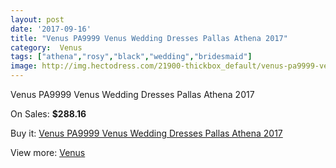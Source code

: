 ```yaml
---
layout: post
date: '2017-09-16'
title: "Venus PA9999 Venus Wedding Dresses Pallas Athena 2017"
category:  Venus
tags: ["athena","rosy","black","wedding","bridesmaid"]
image: http://img.hectodress.com/21900-thickbox_default/venus-pa9999-venus-wedding-dresses-pallas-athena-2013.jpg
---
```

Venus PA9999 Venus Wedding Dresses Pallas Athena 2017

On Sales: **$288.16**
<a href="https://www.hectodress.com/-venus/10145-venus-pa9999-venus-wedding-dresses-pallas-athena-2013.html"><amp-img layout="responsive" width="600" height="600" src="//img.hectodress.com/21900-thickbox_default/venus-pa9999-venus-wedding-dresses-pallas-athena-2013.jpg" alt="Venus PA9999 Venus Wedding Dresses Pallas Athena 2017 0" /></a>
<a href="https://www.hectodress.com/-venus/10145-venus-pa9999-venus-wedding-dresses-pallas-athena-2013.html"><amp-img layout="responsive" width="600" height="600" src="//img.hectodress.com/21901-thickbox_default/venus-pa9999-venus-wedding-dresses-pallas-athena-2013.jpg" alt="Venus PA9999 Venus Wedding Dresses Pallas Athena 2017 1" /></a>

Buy it: [Venus PA9999 Venus Wedding Dresses Pallas Athena 2017](https://www.hectodress.com/-venus/10145-venus-pa9999-venus-wedding-dresses-pallas-athena-2013.html "Venus PA9999 Venus Wedding Dresses Pallas Athena 2017")

View more: [ Venus](https://www.hectodress.com/167--venus " Venus")